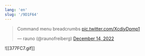 ```yaml
---
lang: 'en'
slug: '/9D1F64'
---
```


<blockquote class="twitter-tweet"><p lang="en" dir="ltr">Command menu breadcrumbs <a href="https://t.co/XcdiyDpmp1">pic.twitter.com/XcdiyDpmp1</a></p>&mdash; rauno (@raunofreiberg) <a href="https://twitter.com/raunofreiberg/status/1603171373068812290?ref_src=twsrc%5Etfw">December 14, 2022</a></blockquote>

![[377FC7.gif]]
